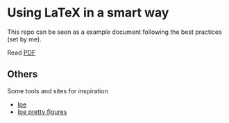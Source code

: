 # Using LaTeX in a smart way

This repo can be seen as a example document following the best
practices (set by me).

Read [PDF](https://raw.githubusercontent.com/wyq977/latex-shared/main/main.pdf)

## Others

Some tools and sites for inspiration
* [Ipe](https://ipe.otfried.org/)
* [Ipe pretty figures](https://www.bsaver.io/misc/pretty-figures)